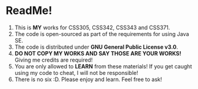 # ReadMe!

1. This is **MY** works for CSS305, CSS342, CSS343 and CSS371.
2. The code is open-sourced as part of the requirements for using Java SE.
3. The code is distributed under **GNU General Public License v3.0**.
4. **DO NOT COPY MY WORKS AND SAY THOSE ARE YOUR WORKS!** Giving me credits are required!
5. You are only allowed to **LEARN** from these materials! If you get caught using my code to cheat, I will not be responsible!
6. There is no six :D. Please enjoy and learn. Feel free to ask!